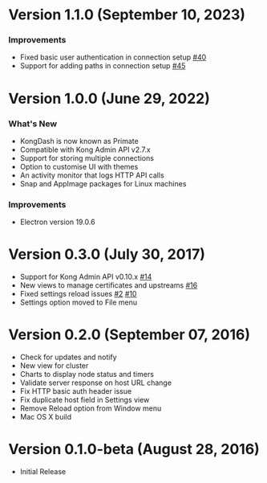 # Version 1.1.0 (September 10, 2023)
### Improvements
- Fixed basic user authentication in connection setup
[#40](https://github.com/getprimate/primate/issues/40)
- Support for adding paths in connection setup
[#45](https://github.com/getprimate/primate/issues/45)

# Version 1.0.0 (June 29, 2022)
### What's New
- KongDash is now known as Primate
- Compatible with Kong Admin API v2.7.x
- Support for storing multiple connections
- Option to customise UI with themes
- An activity monitor that logs HTTP API calls
- Snap and AppImage packages for Linux machines

### Improvements
- Electron version 19.0.6


# Version 0.3.0 (July 30, 2017)

- Support for Kong Admin API v0.10.x
[#14](https://github.com/getprimate/primate/issues/14)
- New views to manage certificates and upstreams
[#16](https://github.com/getprimate/primate/issues/16)
- Fixed settings reload issues [#2](https://github.com/getprimate/primate/issues/2)
[#10](https://github.com/getprimate/primate/issues/10)
- Settings option moved to File menu


# Version 0.2.0 (September 07, 2016)

- Check for updates and notify
- New view for cluster
- Charts to display node status and timers
- Validate server response on host URL change
- Fix HTTP basic auth header issue
- Fix duplicate host field in Settings view
- Remove Reload option from Window menu
- Mac OS X build

# Version 0.1.0-beta (August 28, 2016)

- Initial Release